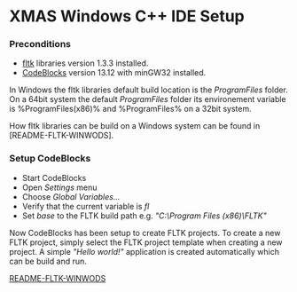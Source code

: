 # XMAS Windows C++ IDE Setup

### Preconditions
  - [fltk] libraries version 1.3.3 installed.
  - [CodeBlocks] version 13.12 with minGW32 installed.

In Windows the fltk libraries default build location is the *ProgramFiles* folder.
On a 64bit system the default *ProgramFiles* folder its environement variable is
%ProgramFiles(x86)% and %ProgramFiles% on a 32bit system.

How fltk libraries can be build on a Windows system can be found in [README-FLTK-WINWODS].

### Setup CodeBlocks
* Start CodeBlocks
* Open *Settings* menu
* Choose *Global Variables...*
* Verify that the current variable is *fl*
* Set *base* to the FLTK build path e.g. *"C:\Program Files (x86)\FLTK"*

Now CodeBlocks has been setup to create FLTK projects. 
To create a new FLTK project, simply select the FLTK project template
when creating a new project.
A simple *"Hello world!"* application is created automatically which
can be build and run.


[fltk]:http://www.fltk.org/
[CodeBlocks]:http://www.codeblocks.org/
[README-FLTK-WINWODS](README-FLTK-WINWODS.md)

